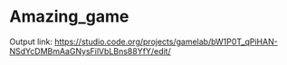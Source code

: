 # Amazing_game
Output link:
https://studio.code.org/projects/gamelab/bW1P0T_qPiHAN-NSdYcDMBmAaGNysFilVbLBns88YfY/edit/
